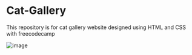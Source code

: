 # Cat-Gallery
This repository is for cat gallery website designed using HTML and CSS with freecodecamp

![image](https://github.com/SomyaAgr/Cat-Gallery/assets/91428207/eaf42db8-381c-4510-93fe-b3964e4a3f37)
